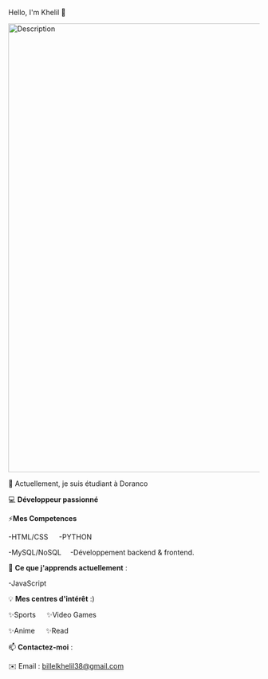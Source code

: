  Hello, I'm Khelil 👋


<img src="https://media1.tenor.com/m/i04KP9adlJ4AAAAd/choso-choso-jjk.gif" alt="Description" width="900">


🔭 Actuellement, je suis étudiant à Doranco

💻 **Développeur passionné** 


⚡**Mes Competences** 

-HTML/CSS &emsp;    -PYTHON

-MySQL/NoSQL&emsp;  -Développement backend & frontend.


🌱 **Ce que j'apprends actuellement** :

-JavaScript

💡 **Mes centres d'intérêt** :)

✨Sports   &emsp; ✨Video Games

✨Anime &emsp; ✨Read


📫 **Contactez-moi** :

✉️ Email : billelkhelil38@gmail.com

<!--
**billel2301/billel2301** is a ✨ _special_ ✨ repository because its `README.md` (this file) appears on your GitHub profile.

Here are some ideas to get you started:

- 🔭 I’m currently working on ...
- 🌱 I’m currently learning ...
- 👯 I’m looking to collaborate on ...
- 🤔 I’m looking for help with ...
- 💬 Ask me about ...
- 📫 How to reach me: ...
- 😄 Pronouns: ...
- ⚡ Fun fact: ...
-->
